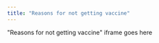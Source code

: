 ```yaml
---
title: "Reasons for not getting vaccine"
---
```


"Reasons for not getting vaccine" iframe goes here
